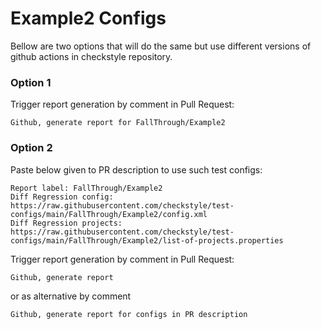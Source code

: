 # Example2 Configs

Bellow are two options that will do the same but use different versions
of github actions in checkstyle repository.


### Option 1
Trigger report generation by comment in Pull Request:
```
Github, generate report for FallThrough/Example2
```

### Option 2

Paste below given to PR description to use such test configs:
```
Report label: FallThrough/Example2
Diff Regression config: https://raw.githubusercontent.com/checkstyle/test-configs/main/FallThrough/Example2/config.xml
Diff Regression projects: https://raw.githubusercontent.com/checkstyle/test-configs/main/FallThrough/Example2/list-of-projects.properties
```

Trigger report generation by comment in Pull Request:
```
Github, generate report
```
or as alternative by comment
```
Github, generate report for configs in PR description
```
